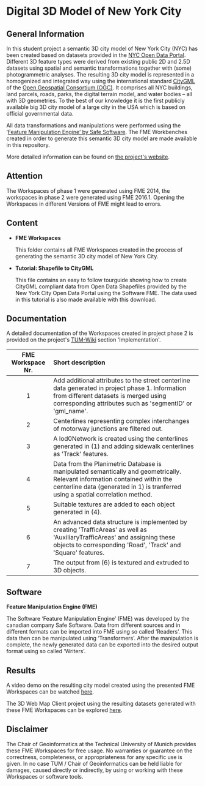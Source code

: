 # Digital 3D Model of New York City
## General Information
In this student project a semantic 3D city model of New York City (NYC) has been created based on datasets provided in the [NYC Open Data Portal](https://opendata.cityofnewyork.us/). Different 3D feature types were derived from existing public 2D and 2.5D datasets using spatial and semantic transformations together with (some) photogrammetric analyses. The resulting 3D city model is represented in a homogenized and integrated way using the international standard [CityGML](https://www.citygml.org/) of the [Open Geospatial Consortium (OGC)](http://www.opengeospatial.org/). It comprises all NYC buildings, land parcels, roads, parks, the digital terrain model, and water bodies – all with 3D geometries. To the best of our knowledge it is the first publicly available big 3D city model of a large city in the USA which is based on official governmental data.

All data transformations and manipulations were performed using the ‘[Feature Manipulation Engine’ by Safe Software](https://www.safe.com/). The FME Workbenches created in order to generate this semantic 3D city model are made available in this repository.

More detailed information can be found on [the project's website](https://www.gis.bgu.tum.de/en/projects/new-york-city-3d/). 

## Attention 
The Workspaces of phase 1 were generated using FME 2014, the workspaces in phase 2 were generated using FME 2016.1. Opening the Workspaces in different Versions of FME might lead to errors. 

## Content
* **FME Workspaces**
  
  This folder contains all FME Workspaces created in the process of generating the semantic 3D city model of New York City. 

* **Tutorial: Shapefile to CityGML**

  This file contains an easy to follow tourguide showing how to create CityGML compliant data from Open Data Shapefiles provided by the New York City Open Data Portal using the Software FME. The data used in this tutorial is also made available with this download.
  
## Documentation
A detailed documentation of the Workspaces created in project phase 2 is provided on the project's [TUM-Wiki](https://wiki.tum.de/display/gisproject/Implementation) section 'Implementation'.
 
| FME Workspace Nr.   |Short description|
| :-----------: | :----------------------------------|
| 1 |Add additional attributes to the street centerline data generated in project phase 1. Information from different datasets is merged using corresponding attributes such as 'segmentID' or 'gml_name'.|
| 2 |Centerlines representing complex interchanges of motorway junctions are filtered out.|
| 3 |A lod0Network is created using the centerlines generated in (1) and adding sidewalk centerlines as 'Track' features.|
| 4 |Data from the Planimetric Database is manipulated semantically and geometrically. Relevant information contained within the centerline data (generated in 1) is tranferred using a spatial correlation method.|
| 5 |Suitable textures are added to each object generated in (4).|
| 6 |An advanced data structure is implemented by creating 'TrafficAreas' as well as 'AuxiliaryTrafficAreas' and assigning these objects to corresponding 'Road', 'Track' and 'Square' features.| 
| 7 |The output from (6) is textured and extruded to 3D objects.| 
 
## Software
**Feature Manipulation Engine (FME)**

The Software ‘Feature Manipulation Engine’ (FME) was developed by the canadian company Safe Software. Data from different sources and in different formats can be imported into FME using so called ‘Readers’. This data then can be manipulated using ‘Transformers’. After the manipulation is complete, the newly generated data can be exported into the desired output format using so called ‘Writers’.

## Results
A video demo on the resulting city model created using the presented FME Workspaces can be watched [here](https://www.youtube.com/watch?v=CqZ_jXSk8L8).

The 3D Web Map Client project using the resulting datasets generated with these FME Workspaces can be explored [here](http://www.3dcitydb.net/3dcitydb-web-map/1.2/3dwebclient/index.html?title=NYC-Detailed-Road-Model&shadows=false&terrainShadows=0&latitude=40.74249720234783&longitude=-73.98848314389652&height=346.809371251304&heading=211.86362629888058&pitch=-64.75546066800415&roll=359.7659613167888&layer_0=url%3Dhttp%253A%252F%252Fwww.3dcitydb.net%252F3dcitydb%252Ffileadmin%252Fpublic%252F3dwebclientprojects%252FNYC-Model-20170501%252FBuilding_gltf%252FBuilding_gltf_collada_MasterJSON.json%26name%3DBuildings%26active%3Dtrue%26spreadsheetUrl%3Dhttps%253A%252F%252Fwww.google.com%252Ffusiontables%252FDataSource%253Fdocid%253D1iG6_vYe7JGTNAUwFw7TpD8EMO-iQe6gSpa6MJlCF%26cityobjectsJsonUrl%3D%26minLodPixels%3D300%26maxLodPixels%3D1.7976931348623157e%252B308%26maxSizeOfCachedTiles%3D50%26maxCountOfVisibleTiles%3D30&layer_1=url%3Dhttp%253A%252F%252Fwww.3dcitydb.net%252F3dcitydb%252Ffileadmin%252Fpublic%252F3dwebclientprojects%252FNYC-Model-20170501%252FPlaza%252FPlaza_collada_MasterJSON.json%26name%3DPlaza%26active%3Dtrue%26spreadsheetUrl%3Dhttps%253A%252F%252Fwww.google.com%252Ffusiontables%252FDataSource%253Fdocid%253D1tWJ3e8ST0adXtQeFt0wvk-3PbJqyHM285apy5yNI%26cityobjectsJsonUrl%3D%26minLodPixels%3D300%26maxLodPixels%3D1.7976931348623157e%252B308%26maxSizeOfCachedTiles%3D50%26maxCountOfVisibleTiles%3D30&layer_2=url%3Dhttp%253A%252F%252Fwww.3dcitydb.net%252F3dcitydb%252Ffileadmin%252Fpublic%252F3dwebclientprojects%252FNYC-Model-20170501%252FMedian_Grass%252FMedian_Grass_collada_MasterJSON.json%26name%3DGrass%2520Areas%26active%3Dtrue%26spreadsheetUrl%3Dhttps%253A%252F%252Fwww.google.com%252Ffusiontables%252FDataSource%253Fdocid%253D1nNOHzCl32eueQ_Bf0rN0F1iP_cnajwb34AX11ZcJ%26cityobjectsJsonUrl%3D%26minLodPixels%3D300%26maxLodPixels%3D1.7976931348623157e%252B308%26maxSizeOfCachedTiles%3D50%26maxCountOfVisibleTiles%3D30&layer_3=url%3Dhttp%253A%252F%252Fwww.3dcitydb.net%252F3dcitydb%252Ffileadmin%252Fpublic%252F3dwebclientprojects%252FNYC-Model-20170501%252FParking_Lot%252FParking_Lot_collada_MasterJSON.json%26name%3DParking%2520Lot%26active%3Dtrue%26spreadsheetUrl%3Dhttps%253A%252F%252Fwww.google.com%252Ffusiontables%252FDataSource%253Fdocid%253D1CzCx9CqrXeSLu5l0-ap-U0pwepelg8fi5Tb2TTgz%26cityobjectsJsonUrl%3D%26minLodPixels%3D300%26maxLodPixels%3D1.7976931348623157e%252B308%26maxSizeOfCachedTiles%3D50%26maxCountOfVisibleTiles%3D30&layer_4=url%3Dhttp%253A%252F%252Fwww.3dcitydb.net%252F3dcitydb%252Ffileadmin%252Fpublic%252F3dwebclientprojects%252FNYC-Model-20170501%252FMedian_Painted%252FMedian_Painted_collada_MasterJSON.json%26name%3DRoad%2520Marking%26active%3Dtrue%26spreadsheetUrl%3Dhttps%253A%252F%252Fwww.google.com%252Ffusiontables%252FDataSource%253Fdocid%253D1_gpcb_xx3JmsWt9Wthi7z9q0iE-72z5KR7BxjXBp%26cityobjectsJsonUrl%3D%26minLodPixels%3D300%26maxLodPixels%3D1.7976931348623157e%252B308%26maxSizeOfCachedTiles%3D50%26maxCountOfVisibleTiles%3D30&layer_5=url%3Dhttp%253A%252F%252Fwww.3dcitydb.net%252F3dcitydb%252Ffileadmin%252Fpublic%252F3dwebclientprojects%252FNYC-Model-20170501%252FTraffic_Islands%252FTraffic_Islands_collada_MasterJSON.json%26name%3DDividing%2520Strips%26active%3Dtrue%26spreadsheetUrl%3Dhttps%253A%252F%252Fwww.google.com%252Ffusiontables%252FDataSource%253Fdocid%253D1xV2vNx7GfT0xjOEAVRdgPts-RXk2bOy8zXfJjTAY%26cityobjectsJsonUrl%3D%26minLodPixels%3D300%26maxLodPixels%3D1.7976931348623157e%252B308%26maxSizeOfCachedTiles%3D50%26maxCountOfVisibleTiles%3D30&layer_6=url%3Dhttp%253A%252F%252Fwww.3dcitydb.net%252F3dcitydb%252Ffileadmin%252Fpublic%252F3dwebclientprojects%252FNYC-Model-20170501%252FEntrance%252FEntrance_collada_MasterJSON.json%26name%3DParking%2520Lot%2520Entrance%26active%3Dtrue%26spreadsheetUrl%3Dhttps%253A%252F%252Fwww.google.com%252Ffusiontables%252FDataSource%253Fdocid%253D17DoKrHHGg9D83If9lKRxVrXUf3nRsL_-MMV1nTJu%26cityobjectsJsonUrl%3D%26minLodPixels%3D300%26maxLodPixels%3D1.7976931348623157e%252B308%26maxSizeOfCachedTiles%3D50%26maxCountOfVisibleTiles%3D30&layer_7=url%3Dhttp%253A%252F%252Fwww.3dcitydb.net%252F3dcitydb%252Ffileadmin%252Fpublic%252F3dwebclientprojects%252FNYC-Model-20170501%252FIntersection%252FIntersection_collada_MasterJSON.json%26name%3DIntersections%26active%3Dtrue%26spreadsheetUrl%3Dhttps%253A%252F%252Fwww.google.com%252Ffusiontables%252FDataSource%253Fdocid%253D1Vq56AxxyLjLxYFDMOPoc0mILaGcX_FoETHcA3bRL%26cityobjectsJsonUrl%3D%26minLodPixels%3D300%26maxLodPixels%3D1.7976931348623157e%252B308%26maxSizeOfCachedTiles%3D50%26maxCountOfVisibleTiles%3D30&layer_8=url%3Dhttp%253A%252F%252Fwww.3dcitydb.net%252F3dcitydb%252Ffileadmin%252Fpublic%252F3dwebclientprojects%252FNYC-Model-20170501%252FTrack%252FTrack_collada_MasterJSON.json%26name%3DTracks%26active%3Dfalse%26spreadsheetUrl%3Dhttps%253A%252F%252Fwww.google.com%252Ffusiontables%252FDataSource%253Fdocid%253D17bFXQuF_gLacxVXPWJjJk70V5yQ2SLfGbvLOohG-%26cityobjectsJsonUrl%3D%26minLodPixels%3D300%26maxLodPixels%3D1.7976931348623157e%252B308%26maxSizeOfCachedTiles%3D50%26maxCountOfVisibleTiles%3D30&layer_9=url%3Dhttp%253A%252F%252Fwww.3dcitydb.net%252F3dcitydb%252Ffileadmin%252Fpublic%252F3dwebclientprojects%252FNYC-Model-20170501%252FRoadbed%252FRoadbed_collada_MasterJSON.json%26name%3DRoadbed%26active%3Dtrue%26spreadsheetUrl%3Dhttps%253A%252F%252Fwww.google.com%252Ffusiontables%252FDataSource%253Fdocid%253D181y6YmQjppA9XoGSNgnaxKRO9OiorakeAqMsg-5N%26cityobjectsJsonUrl%3D%26minLodPixels%3D300%26maxLodPixels%3D1.7976931348623157e%252B308%26maxSizeOfCachedTiles%3D50%26maxCountOfVisibleTiles%3D30&layer_10=url%3Dhttp%253A%252F%252Fwww.3dcitydb.net%252F3dcitydb%252Ffileadmin%252Fpublic%252F3dwebclientprojects%252FNYC-Model-20170501%252FSidewalkTex%252FSidewalkTex_collada_MasterJSON.json%26name%3DSidewalk%26active%3Dtrue%26spreadsheetUrl%3Dhttps%253A%252F%252Fwww.google.com%252Ffusiontables%252FDataSource%253Fdocid%253D1dtNjir9-TrULfz4okHT9Qr29bjSvWsjPnOB_gVs7%26cityobjectsJsonUrl%3D%26minLodPixels%3D300%26maxLodPixels%3D1.7976931348623157e%252B308%26maxSizeOfCachedTiles%3D50%26maxCountOfVisibleTiles%3D30&layer_11=url%3Dhttp%253A%252F%252Fwww.3dcitydb.net%252F3dcitydb%252Ffileadmin%252Fpublic%252F3dwebclientprojects%252FNYC-Model-20170501%252FCurb%252FCurb_collada_MasterJSON.json%26name%3DCurb%26active%3Dtrue%26spreadsheetUrl%3Dhttps%253A%252F%252Fwww.google.com%252Ffusiontables%252FDataSource%253Fdocid%253D16zkBaiTURomjT1ihEIJf4Czu1L2NcOWHQBOG3oRO%26cityobjectsJsonUrl%3D%26minLodPixels%3D300%26maxLodPixels%3D1.7976931348623157e%252B308%26maxSizeOfCachedTiles%3D50%26maxCountOfVisibleTiles%3D30).

## Disclaimer

The Chair of Geoinformatics at the Technical University of Munich provides these FME Workspaces for free usage. No warranties or guarantee on the correctness, completeness, or appropriateness for any specific use is given. In no case TUM / Chair of Geoinformatics can be held liable for damages, caused directly or indirectly, by using or working with these Workspaces or software tools. 
